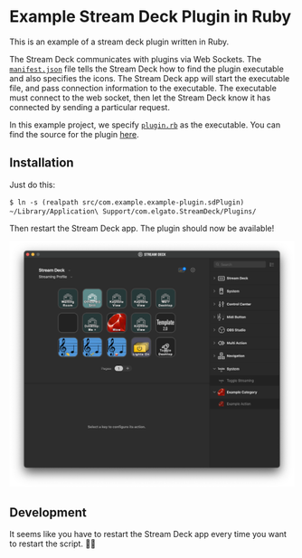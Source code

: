 # Example Stream Deck Plugin in Ruby

This is an example of a stream deck plugin written in Ruby.

The Stream Deck communicates with plugins via Web Sockets.  The [`manifest.json`](/src/com.example.example-plugin.sdPlugin/manifest.json) file tells the Stream Deck how to find the plugin executable and also specifies the icons.
The Stream Deck app will start the executable file, and pass connection information to the executable.
The executable must connect to the web socket, then let the Stream Deck know it has connected by sending a particular request.

In this example project, we specify [`plugin.rb`](/src/com.example.example-plugin.sdPlugin/manifest.json#4) as the executable.
You can find the source for the plugin [here](/src/com.example.example-plugin.sdPlugin/plugin.rb).

## Installation

Just do this:

```
$ ln -s (realpath src/com.example.example-plugin.sdPlugin) ~/Library/Application\ Support/com.elgato.StreamDeck/Plugins/
```

Then restart the Stream Deck app.  The plugin should now be available!

![Screeshot](pics/screenshot.png)

## Development

It seems like you have to restart the Stream Deck app every time you want to restart the script. 🤷‍♀️
